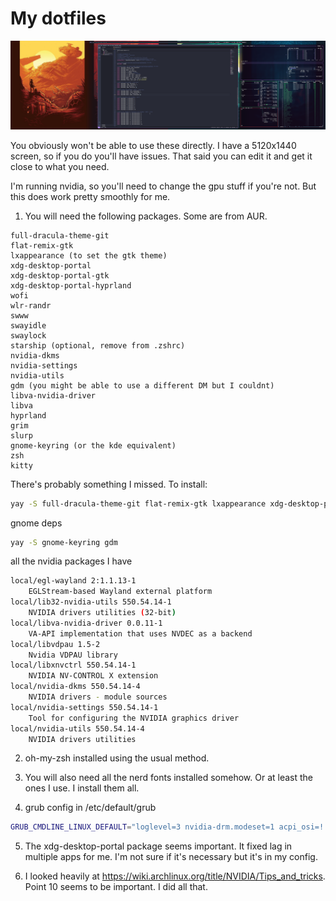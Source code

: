 # My dotfiles

![screenshot](Pictures/20240308_00h21m58s_grim.png)

You obviously won't be able to use these directly. I have a 5120x1440 screen, so if you do you'll have
issues. That said you can edit it and get it close to what you need.

I'm running nvidia, so you'll need to change the gpu stuff if you're not. But this does work pretty smoothly for me.

1. You will need the following packages. Some are from AUR.

```
full-dracula-theme-git
flat-remix-gtk
lxappearance (to set the gtk theme)
xdg-desktop-portal
xdg-desktop-portal-gtk 
xdg-desktop-portal-hyprland 
wofi
wlr-randr
swww
swayidle
swaylock
starship (optional, remove from .zshrc)
nvidia-dkms 
nvidia-settings 
nvidia-utils 
gdm (you might be able to use a different DM but I couldnt)
libva-nvidia-driver
libva
hyprland
grim
slurp
gnome-keyring (or the kde equivalent)
zsh
kitty
```

There's probably something I missed. To install:

```sh
yay -S full-dracula-theme-git flat-remix-gtk lxappearance xdg-desktop-portal xdg-desktop-portal-gtk xdg-desktop-portal-hyprland wofi wlr-randr swww swayidle swaylock starship nvidia-dkms  nvidia-settings nvidia-utils libva-nvidia-driver libva hyprland grim slurp zsh kitty
```

gnome deps

```sh
yay -S gnome-keyring gdm
```

all the nvidia packages I have

```sh
local/egl-wayland 2:1.1.13-1
    EGLStream-based Wayland external platform
local/lib32-nvidia-utils 550.54.14-1
    NVIDIA drivers utilities (32-bit)
local/libva-nvidia-driver 0.0.11-1
    VA-API implementation that uses NVDEC as a backend
local/libvdpau 1.5-2
    Nvidia VDPAU library
local/libxnvctrl 550.54.14-1
    NVIDIA NV-CONTROL X extension
local/nvidia-dkms 550.54.14-4
    NVIDIA drivers - module sources
local/nvidia-settings 550.54.14-1
    Tool for configuring the NVIDIA graphics driver
local/nvidia-utils 550.54.14-4
    NVIDIA drivers utilities
```

2. oh-my-zsh installed using the usual method.

3. You will also need all the nerd fonts installed somehow. Or at least the ones I use. I install them all.

4. grub config in /etc/default/grub

```sh
GRUB_CMDLINE_LINUX_DEFAULT="loglevel=3 nvidia-drm.modeset=1 acpi_osi=! acpi_osi='Windows 2015' nvidia.NVreg_PreserveVideoMemoryAllocations=1"
```

5. The xdg-desktop-portal package seems important. It fixed lag in multiple apps for me. I'm not sure if it's necessary but it's in my config.

6. I looked heavily at https://wiki.archlinux.org/title/NVIDIA/Tips_and_tricks. Point 10 seems to be important. I did all that.